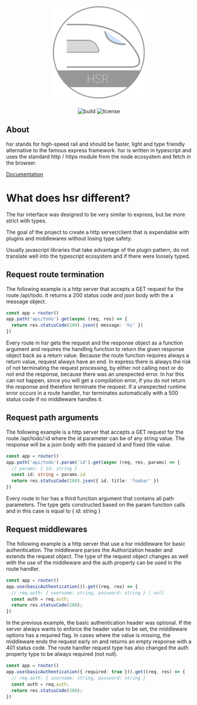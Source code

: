 <h1 align="center">
  <img src="docs/logo.png" alt="hsr" width="250">
</h1>

<p align='center'>
  <img alt='build' src='https://img.shields.io/github/workflow/status/no0dles/hsr/build'>
  <img alt='license' src='https://img.shields.io/github/license/no0dles/hsr'>
</p>

## About

hsr stands for high-speed rail and should be faster, light and type friendly alternative to the famous express framework. hsr is written in typescript and uses the standard http / https module from the node ecosystem and fetch in the browser.

[Documentation](https://app.gitbook.com/@no0dles/s/hsr/)

# What does hsr different?
The hsr interface was designed to be very similar to express, but be more strict with types.

The goal of the project to create a http server/client that is expendable with plugins and middlewares without losing type safety.

Usually javascript libraries that take advantage of the plugin pattern, do not translate well into the typescript ecosystem and if there were loosely typed.

## Request route termination
The following example is a http server that accepts a GET request for the route /api/todo. It returns a 200 status code and json body with the a message object.
```typescript
const app = router()
app.path('api/todo').get(async (req, res) => {
  return res.statusCode(200).json({ message: 'hi' })
})
```
Every route in hsr gets the request and the response object as a function argument and requires the handling function to return the given response object back as a return value.
Because the route function requires always a return value, request always have an end. In express there is always the risk of not terminating the request processing, by either not calling next or do not end the response, because there was an unexpected error. In hsr this can not happen, since you will get a compilation error, if you do not return the response and therefore terminate the request. If a unexpected runtime error occurs in a route handler, hsr terminates automatically with a 500 status code if no middleware handles it.

## Request path arguments
The following example is a http server that accepts a GET request for the route /api/todo/:id where the id parameter can be of any string value. The response will be a json body with the passed id and fixed title value.
```typescript
const app = router()
app.path('api/todo').param('id').get(async (req, res, params) => {
  // params: { id: string }
  const id: string = params.id
  return res.statusCode(200).json({ id, title: 'foobar' })
})
```
Every route in hsr has a third function argument that contains all path parameters. The type gets constructed based on the param function calls and in this case is equal to { id: string }

## Request middlewares
The following example is a http server that use a hsr middleware for basic authentication. The middleware parses the Authorization header and extends the request object. The type of the request object changes as well with the use of the middleware and the auth property can be used in the route handler.
```typescript
const app = router()
app.use(basicAuthentication()).get((req, res) => {
  // req.auth: { username: string, password: string } | null
  const auth = req.auth;
  return res.statusCode(200);
})
```
In the previous example, the basic authentication header was optional. If the server always wants to enforce the header value to be set, the middleware options has a required flag. In cases where the value is missing, the middleware ends the request early on and returns an empty response with a 401 status code. The route handler request type has also changed the auth property type to be always required (not null).
```typescript
const app = router()
app.use(basicAuthentication({ required: true })).get((req, res) => {
  // req.auth: { username: string, password: string }
  const auth = req.auth;
  return res.statusCode(200);
})
```
